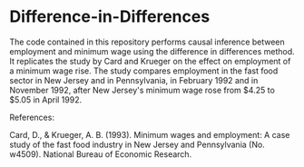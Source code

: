 # Difference-in-Differences

The code contained in this repository performs causal inference between employment and minimum wage using the difference in differences method.  
It replicates the study by Card and Krueger on the effect on employment of a minimum wage rise. The study compares employment in the fast food sector in New Jersey and in Pennsylvania, in February 1992 and in November 1992, after New Jersey's minimum wage rose from $4.25 to $5.05 in April 1992.

References: 

Card, D., & Krueger, A. B. (1993). Minimum wages and employment: A case study of the fast food industry in New Jersey and Pennsylvania (No. w4509). National Bureau of Economic Research.
